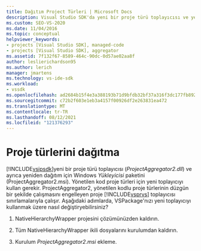 ```yaml
---
title: Dağıtım Project Türleri | Microsoft Docs
description: Visual Studio SDK'da yeni bir proje türü toplayıcısı ve yeniden dağıtım için Windows Yükleyicisi paketini kullanarak yönetilen kod proje türlerini dağıtmayı öğrenin.
ms.custom: SEO-VS-2020
ms.date: 11/04/2016
ms.topic: conceptual
helpviewer_keywords:
- projects [Visual Studio SDK], managed-code
- projects [Visual Studio SDK], aggregator
ms.assetid: 7f132f67-8589-464c-90dc-0d57ae02aa8f
author: leslierichardson95
ms.author: lerich
manager: jmartens
ms.technology: vs-ide-sdk
ms.workload:
- vssdk
ms.openlocfilehash: ad2684b15f4e3a388193b71d9bfdb32bf37a316f3dc177fb892a7bd61578f727
ms.sourcegitcommit: c72b2f603e1eb3a4157f00926df2e263831ea472
ms.translationtype: MT
ms.contentlocale: tr-TR
ms.lasthandoff: 08/12/2021
ms.locfileid: "121376293"
---
```

# <a name="deploy-project-types"></a>Proje türlerini dağıtma
[!INCLUDE[vsipsdk](../../extensibility/includes/vsipsdk_md.md)]yeni bir proje türü toplayıcısı (*ProjectAggregator2.dll*) ve ayrıca yeniden dağıtım için Windows *Yükleyicisi* paketini (ProjectAggregator2.msi). Yönetilen kod proje türleri için yeni toplayıcıyı kullan gerekir. ProjectAggregator2, yönetilen kodlu proje türlerinin düzgün bir şekilde çalışmasını engelleyen proje [!INCLUDE[vsprvs](../../code-quality/includes/vsprvs_md.md)] toplayıcısı sınırlamalarıyla çalışır. Aşağıdaki adımlarda, VSPackage'nızı yeni toplayıcıyı kullanmak üzere nasıl değiştiryebilirsiniz?

1. NativeHierarchyWrapper projesini çözümünüzden kaldırın.

2. Tüm NativeHierarchyWrapper ikili dosyalarını kurulumdan kaldırın.

3. Kurulum *ProjectAggregator2.msi* ekleme.
